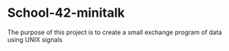# School-42-minitalk
 The purpose of this project is to create a small exchange program of data using UNIX signals
